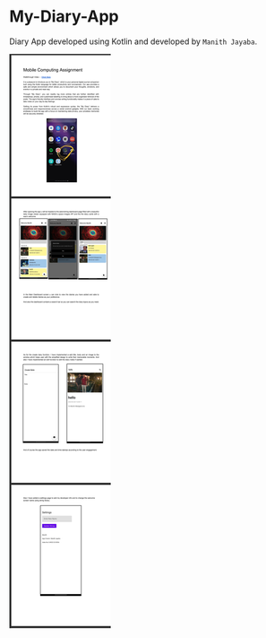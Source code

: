 # My-Diary-App

Diary App developed using Kotlin and developed by `Manith Jayaba`.

![Documentation](img/doc.png)
